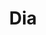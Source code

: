 ---
title: "Dia"
url: /ciudad-autonoma-de-buenos-aires/dia-avenida-amancio-alcorta/
shop: supermercado
---